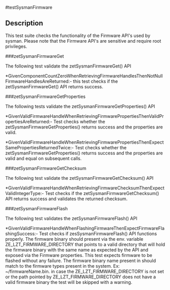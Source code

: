 #testSysmanFirmware

## Description

This test suite checks the functionality of the Firmware API's used by sysman. 
Please note that the Firmware API's are sensitive and require root privileges.

###zetSysmanFirmwareGet

The following test validate the zetSysmanFirmwareGet() API

*GivenComponentCountZeroWhenRetrievingFirmwareHandlesThenNotNullFirmwareHandlesAreReturned:- this test checks if the zetSysmanFirmwareGet() API returns success.

###zetSysmanFirmwareGetProperties

The following tests validate the zetSysmanFirmwareGetProperties() API

*GivenValidFirmwareHandleWhenRetrievingFirmwarePropertiesThenValidPropertiesAreReturned:- Test checks whether the zetSysmanFirmwareGetProperties() returns success and the properties are valid.

*GivenValidFirmwareHandleWhenRetrievingFirmwarePropertiesThenExpectSamePropertiesReturnedTwice:- Test checks whether the zetSysmanFirmwareGetProperties() returns success and the properties are valid and equal on subsequent calls.

###zetSysmanFirmwareGetChecksum

The following test validate the zetSysmanFirmwareGetChecksum() API

*GivenValidFirmwareHandleWhenRetrievingFirmwareChecksumThenExpectValidIntegerType:- Test checks if the zetSysmanFirmwareGetChecksum() API returns success and validates the returned checksum.

###zetSysmanFirmwareFlash

The following test validates the zetSysmanFirmwareFlash() API

*GivenValidFirmwareHandleWhenFlashingFirmwareThenExpectFirmwareFlashingSuccess:- Test checks if zesSysmanFirmwareFlash() API functions properly. The firmware binary should present via the env. variable ZE_LZT_FIRMWARE_DIRECTORY that points to a valid directory that will hold the firmware binary with the same name as expected by the API and exposed via the Firmware properties. This test expects firmware to be flashed without any failure. The firmware binary name present in should match to the firmware types present in the system. Ex: ~/firmwareName.bin. in case the ZE_LZT_FIRMWARE_DIRECTORY is not set or the path pointed by ZE_LZT_FIRMWARE_DIRECTORY does not have a valid firmware binary the test will be skipped with a warning.
